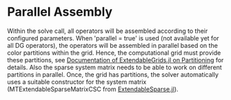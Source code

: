 # Parallel Assembly

Within the solve call, all operators will be assembled according to their configured parameters.
When 'parallel = true' is used (not available yet for all DG operators), the operators will be assembled in parallel
based on the color partitions within the grid. Hence, the computational grid must provide these
partitions, see [Documentation of ExtendableGrids.jl on Partitioning](https://j-fu.github.io/ExtendableGrids.jl/stable/partitioning/)
for details. Also the sparse system matrix needs to be able to work on different
partitions in parallel. Once, the grid has partitions, the solver automatically
uses a suitable constructor for the system matrix (MTExtendableSparseMatrixCSC from [ExtendableSparse.jl](https://github.com/j-fu/ExtendableSparse.jl)). 